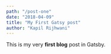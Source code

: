```yaml
---
path: "/post-one"
date: "2018-04-09"
title: "My First Gatsy post"
author: "Kapil Rijhwani"
---
```


This is my very **first blog** post in Gatsby.
